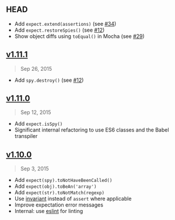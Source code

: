 ## HEAD

- Add `expect.extend(assertions)` (see [#34])
- Add `expect.restoreSpies()` (see [#12])
- Show object diffs using `toEqual()` in Mocha (see [#29])

[#29]: https://github.com/mjackson/expect/issues/29
[#34]: https://github.com/mjackson/expect/pull/34

## [v1.11.1]
> Sep 26, 2015

- Add `spy.destroy()` (see [#12])

[#12]: https://github.com/mjackson/expect/issues/12
[v1.11.1]: https://github.com/mjackson/expect/compare/v1.11.0...v1.11.1

## [v1.11.0]
> Sep 12, 2015

- Add `expect.isSpy()`
- Significant internal refactoring to use ES6 classes and the Babel transpiler

[v1.11.0]: https://github.com/mjackson/expect/compare/v1.10.0...v1.11.0

## [v1.10.0]
> Sep 3, 2015

- Add `expect(spy).toNotHaveBeenCalled()`
- Add `expect(obj).toBeAn('array')`
- Add `expect(str).toNotMatch(regexp)`
- Use [invariant](https://www.npmjs.com/package/invariant) instead of `assert` where applicable
- Improve expectation error messages
- Internal: use [eslint](https://www.npmjs.com/package/eslint) for linting

[v1.10.0]: https://github.com/mjackson/expect/compare/v1.9.0...v1.10.0
